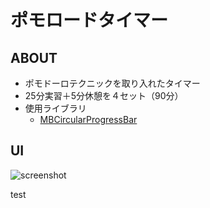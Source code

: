 # ポモロードタイマー

## ABOUT

- ポモドーロテクニックを取り入れたタイマー
- 25分実習＋5分休憩を４セット（90分）
- 使用ライブラリ
  - [MBCircularProgressBar](https://github.com/MatiBot/MBCircularProgressBar)

## UI

![screenshot](https://user-images.githubusercontent.com/35165532/201614326-9f739c9c-594a-44ef-83d7-ab52a72532d3.png)

test
